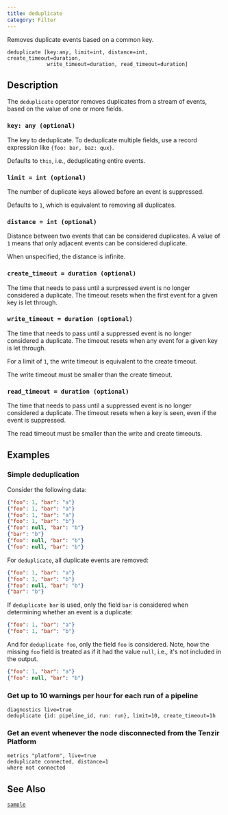 ```yaml
---
title: deduplicate
category: Filter
---
```


Removes duplicate events based on a common key.

```tql
deduplicate [key:any, limit=int, distance=int, create_timeout=duration,
             write_timeout=duration, read_timeout=duration]
```

## Description

The `deduplicate` operator removes duplicates from a stream of events, based
on the value of one or more fields.

### `key: any (optional)`

The key to deduplicate. To deduplicate multiple fields, use a record expression
like `{foo: bar, baz: qux}`.

Defaults to `this`, i.e., deduplicating entire events.

### `limit = int (optional)`

The number of duplicate keys allowed before an event is suppressed.

Defaults to `1`, which is equivalent to removing all duplicates.

### `distance = int (optional)`

Distance between two events that can be considered duplicates. A value of `1`
means that only adjacent events can be considered duplicate.

When unspecified, the distance is infinite.

### `create_timeout = duration (optional)`

The time that needs to pass until a surpressed event is no longer considered a
duplicate. The timeout resets when the first event for a given key is let
through.

### `write_timeout = duration (optional)`

The time that needs to pass until a suppressed event is no longer considered a
duplicate. The timeout resets when any event for a given key is let through.

For a limit of `1`, the write timeout is equivalent to the create timeout.

The write timeout must be smaller than the create timeout.

### `read_timeout = duration (optional)`

The time that needs to pass until a suppressed event is no longer considered a
duplicate. The timeout resets when a key is seen, even if the event is
suppressed.

The read timeout must be smaller than the write and create timeouts.

## Examples

### Simple deduplication

Consider the following data:

```json
{"foo": 1, "bar": "a"}
{"foo": 1, "bar": "a"}
{"foo": 1, "bar": "a"}
{"foo": 1, "bar": "b"}
{"foo": null, "bar": "b"}
{"bar": "b"}
{"foo": null, "bar": "b"}
{"foo": null, "bar": "b"}
```

For `deduplicate`, all duplicate events are removed:

```json
{"foo": 1, "bar": "a"}
{"foo": 1, "bar": "b"}
{"foo": null, "bar": "b"}
{"bar": "b"}
```

If `deduplicate bar` is used, only the field `bar` is considered when
determining whether an event is a duplicate:

```json
{"foo": 1, "bar": "a"}
{"foo": 1, "bar": "b"}
```

And for `deduplicate foo`, only the field `foo` is considered. Note, how the
missing `foo` field is treated as if it had the value `null`, i.e., it's not
included in the output.

```json
{"foo": 1, "bar": "a"}
{"foo": null, "bar": "b"}
```

### Get up to 10 warnings per hour for each run of a pipeline

```tql
diagnostics live=true
deduplicate {id: pipeline_id, run: run}, limit=10, create_timeout=1h
```

### Get an event whenever the node disconnected from the Tenzir Platform

```tql
metrics "platform", live=true
deduplicate connected, distance=1
where not connected
```

## See Also

[`sample`](/reference/operators/sample)

